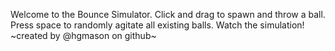Welcome to the Bounce Simulator. Click and drag to spawn and throw a ball. Press space to randomly agitate all existing balls. Watch the simulation!
~created by @hgmason on github~
